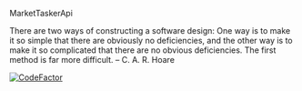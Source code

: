 MarketTaskerApi

There are two ways of constructing a software design: One way is to make it so simple that there are obviously no deficiencies, and the other way is to make it so complicated that there are no obvious deficiencies. The first method is far more difficult. – C. A. R. Hoare

[![CodeFactor](https://www.codefactor.io/repository/github/jlagedo/markettaskerapi/badge)](https://www.codefactor.io/repository/github/jlagedo/markettaskerapi)
